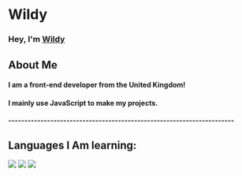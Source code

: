 # Wildy
<h3>Hey, I'm <a href="https://e-z.bio/wild">Wildy</a></h3>

## About Me

#### I am a front-end developer from the United Kingdom!
#### I mainly use JavaScript to make my projects.

<b>----------------------------------------------------------------------</b>

## Languages I Am learning:
<p>
<img src="https://img.shields.io/badge/JavaScript-323330?style=for-the-badge&logo=javascript&logoColor=F7DF1E"/>
<img src="https://img.shields.io/badge/TypeScript-323330?style=for-the-badge&logo=typescript&logoColor=white"/>
<img src="https://img.shields.io/badge/Python-323330?style=for-the-badge&logo=python&logoColor=yellow"/>
</p>
